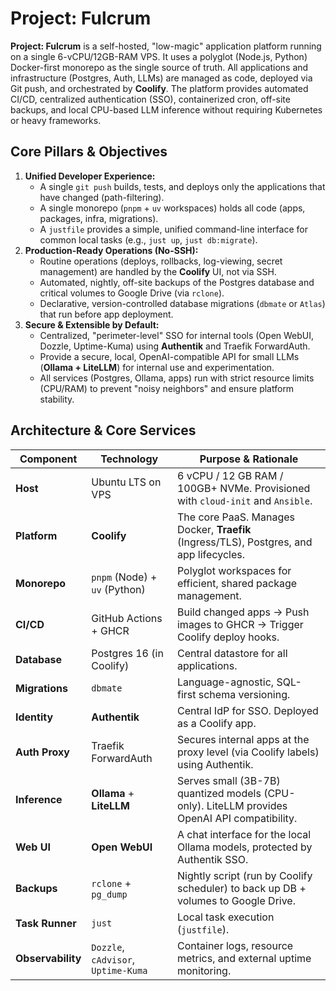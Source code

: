 # Project: Fulcrum

**Project: Fulcrum** is a self-hosted, "low-magic" application platform running on a single 6-vCPU/12GB-RAM VPS. It uses a polyglot (Node.js, Python) Docker-first monorepo as the single source of truth. All applications and infrastructure (Postgres, Auth, LLMs) are managed as code, deployed via Git push, and orchestrated by **Coolify**. The platform provides automated CI/CD, centralized authentication (SSO), containerized cron, off-site backups, and local CPU-based LLM inference without requiring Kubernetes or heavy frameworks.

## Core Pillars & Objectives

1.  **Unified Developer Experience:**
    *   A single `git push` builds, tests, and deploys only the applications that have changed (path-filtering).
    *   A single monorepo (`pnpm` + `uv` workspaces) holds all code (apps, packages, infra, migrations).
    *   A `justfile` provides a simple, unified command-line interface for common local tasks (e.g., `just up`, `just db:migrate`).
2.  **Production-Ready Operations (No-SSH):**
    *   Routine operations (deploys, rollbacks, log-viewing, secret management) are handled by the **Coolify** UI, not via SSH.
    *   Automated, nightly, off-site backups of the Postgres database and critical volumes to Google Drive (via `rclone`).
    *   Declarative, version-controlled database migrations (`dbmate` or `Atlas`) that run before app deployment.
3.  **Secure & Extensible by Default:**
    *   Centralized, "perimeter-level" SSO for internal tools (Open WebUI, Dozzle, Uptime-Kuma) using **Authentik** and Traefik ForwardAuth.
    *   Provide a secure, local, OpenAI-compatible API for small LLMs (**Ollama + LiteLLM**) for internal use and experimentation.
    *   All services (Postgres, Ollama, apps) run with strict resource limits (CPU/RAM) to prevent "noisy neighbors" and ensure platform stability.

## Architecture & Core Services

| **Component** | **Technology** | **Purpose & Rationale** |
| --- | --- | --- |
| **Host** | Ubuntu LTS on VPS | 6 vCPU / 12 GB RAM / 100GB+ NVMe. Provisioned with `cloud-init` and `Ansible`. |
| **Platform** | **Coolify** | The core PaaS. Manages Docker, **Traefik** (Ingress/TLS), Postgres, and app lifecycles. |
| **Monorepo** | `pnpm` (Node) + `uv` (Python) | Polyglot workspaces for efficient, shared package management. |
| **CI/CD** | GitHub Actions + GHCR | Build changed apps -> Push images to GHCR -> Trigger Coolify deploy hooks. |
| **Database** | Postgres 16 (in Coolify) | Central datastore for all applications. |
| **Migrations** | `dbmate` | Language-agnostic, SQL-first schema versioning. |
| **Identity** | **Authentik** | Central IdP for SSO. Deployed as a Coolify app. |
| **Auth Proxy** | Traefik ForwardAuth | Secures internal apps at the proxy level (via Coolify labels) using Authentik. |
| **Inference** | **Ollama** + **LiteLLM** | Serves small (3B-7B) quantized models (CPU-only). LiteLLM provides OpenAI API compatibility. |
| **Web UI** | **Open WebUI** | A chat interface for the local Ollama models, protected by Authentik SSO. |
| **Backups** | `rclone` + `pg_dump` | Nightly script (run by Coolify scheduler) to back up DB + volumes to Google Drive. |
| **Task Runner** | `just` | Local task execution (`justfile`). |
| **Observability** | `Dozzle`, `cAdvisor`, `Uptime-Kuma` | Container logs, resource metrics, and external uptime monitoring. |

